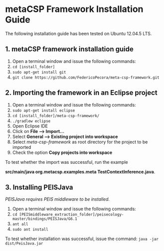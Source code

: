 # metaCSP Framework Installation Guide
The following installation guide has been tested on Ubuntu 12.04.5 LTS.

## 1. metaCSP framework installation guide
1. Open a terminal window and issue the following commands:
2. `cd [install_folder]`
3. `sudo apt-get install git`
4. `git clone https://github.com/FedericoPecora/meta-csp-framework.git`

## 2. Importing the framework in an Eclipse project
1. Open a terminal window and issue the following commands:
2. `sudo apt-get install eclipse`
3. `cd [install_folder]/meta-csp-framework/`
4. `./gradlew eclipse`
5. Open Eclipse IDE
6. Click on **File --> Import...**
7. Select **General --> Existing project into workspace**
8. Select *meta-csp-framework* as root directory for the project to be imported
9. Check the option **Copy projects into workspace**

To test whether the import was successful, run the example

**src/main/java org.metacsp.examples.meta TestContextInference.java**.

## 3. Installing PEISJava
*PEISJava requires PEIS middleware to be installed.*

1. Open a terminal window and issue the following commands:
2. `cd [PEISmiddleware_extraction_folder]/peisecology-master/bindings/PEISJava/G6.1`
3. `ant all`
4. `sudo ant install`

To test whether installation was successful, issue the command: `java -jar dist/PeisJava.jar`


